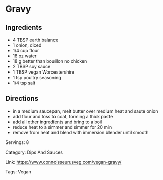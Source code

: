 # Gravy

## Ingredients

- 4 TBSP earth balance
- 1 onion, diced
- 1/4 cup flour
- 18 oz water
- 18 g better than bouillon no chicken
- 2 TBSP soy sauce
- 1 TBSP vegan Worcestershire
- 1 tsp poultry seasoning
- 1/4 tsp salt

## Directions

- in a medium saucepan, melt butter over medium heat and saute onion
- add flour and toss to coat, forming a thick paste
- add all other ingredients and bring to a boil
- reduce heat to a simmer and simmer for 20 min
- remove from heat and blend with immersion blender until smooth

Servings: 8

Category: Dips And Sauces

Link: https://www.connoisseurusveg.com/vegan-gravy/

Tags: Vegan


